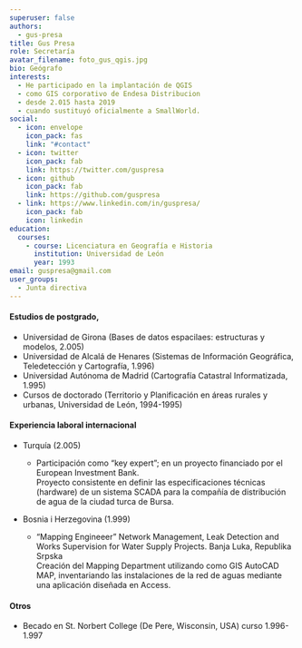 ```yaml
---
superuser: false
authors:
  - gus-presa
title: Gus Presa
role: Secretaría
avatar_filename: foto_gus_qgis.jpg
bio: Geógrafo
interests:
  - He participado en la implantación de QGIS
  - como GIS corporativo de Endesa Distribucion
  - desde 2.015 hasta 2019
  - cuando sustituyó oficialmente a SmallWorld.
social:
  - icon: envelope
    icon_pack: fas
    link: "#contact"
  - icon: twitter
    icon_pack: fab
    link: https://twitter.com/guspresa
  - icon: github
    icon_pack: fab
    link: https://github.com/guspresa
  - link: https://www.linkedin.com/in/guspresa/
    icon_pack: fab
    icon: linkedin
education:
  courses:
    - course: Licenciatura en Geografía e Historia
      institution: Universidad de León
      year: 1993
email: guspresa@gmail.com
user_groups:
  - Junta directiva
---
```



#### Estudios de postgrado,

* Universidad de Girona (Bases de datos espacilaes: estructuras y modelos, 2.005)
* Universidad de Alcalá de Henares (Sistemas de Información Geográfica, Teledetección y Cartografía, 1.996)
* Universidad Autónoma de Madrid (Cartografía Catastral Informatizada, 1.995)
* Cursos de doctorado (Territorio y Planificación en áreas rurales y urbanas, Universidad de León, 1994-1995)

#### Experiencia laboral internacional

* Turquía (2.005)

  * Participación como “key expert”; en un proyecto financiado por el European Investment Bank.\
    Proyecto consistente en definir las especificaciones técnicas (hardware) de un sistema SCADA para la compañía de distribución de agua de la ciudad turca de Bursa.
* Bosnia i Herzegovina (1.999)

  * “Mapping Engineeer” Network Management, Leak Detection and Works Supervision for Water Supply Projects. Banja Luka, Republika Srpska\
    Creación del Mapping Department utilizando como GIS AutoCAD MAP, inventariando las instalaciones de la red de aguas mediante una aplicación diseñada en Access.

#### Otros

* Becado en St. Norbert College (De Pere, Wisconsin, USA) curso 1.996-1.997

